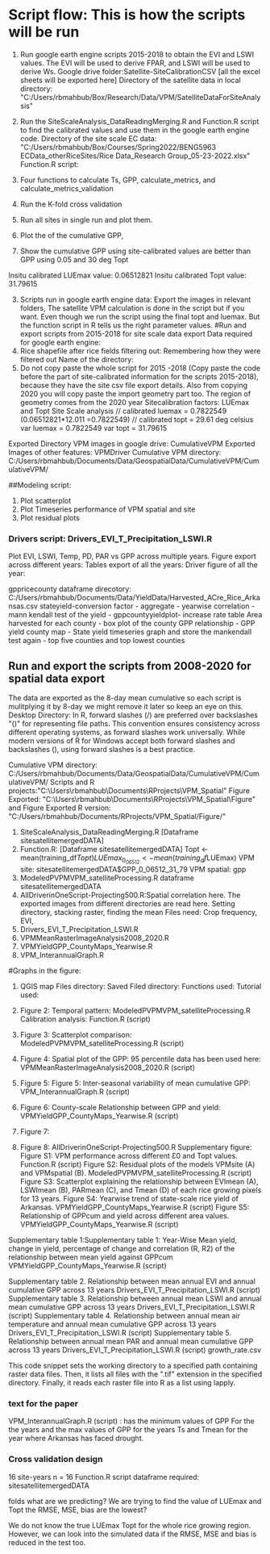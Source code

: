 # Script flow: This is how the scripts will be run
1. Run google earth engine scripts 2015-2018 to obtain the EVI and LSWI values. The EVI will be used to derive FPAR, and LSWI will be used to derive Ws. 
Google drive folder:Satellite-SiteCalibrationCSV [all the excel sheets will be exported here]
Directory of the satellite data in local directory: "C:/Users/rbmahbub/Box/Research/Data/VPM/SatelliteDataForSiteAnalysis"

2. Run the SiteScaleAnalysis_DataReadingMerging.R and Function.R script to find the calibrated values and use them in the google earth engine code. 
Directory of the site scale EC data: "C:/Users/rbmahbub/Box/Courses/Spring2022/BENG5963 ECData_otherRiceSites/Rice Data_Research Group_05-23-2022.xlsx"
 Function.R script:
 1. Four functions to calculate Ts, GPP, calculate_metrics, and calculate_metrics_validation
 2. Run the K-fold cross validation 
 3. Run all sites in single run and plot them. 
 4. Plot the of the cumulative GPP, 
 5. Show the cumulative GPP using site-calibrated values are better than GPP using 0.05 and 30 deg Topt
    
Insitu calibrated LUEmax value: 0.06512821
Insitu calibrated Topt value: 31.79615 

3. Scripts run in google earth engine data: Export the images in relevant folders, The satellite VPM calculation is done in the script but if you want. Even though we run the script using the final topt and luemax. But the function script in R tells us the right parameter values. 
#Run and export scripts from 2015-2018 for site scale data export
Data required for google earth engine:
4. Rice shapefile after rice fields filtering out: Remembering how they were filtered out
Name of the directory: 
5. Do not copy paste the whole script for 2015 -2018 (Copy paste the code before the part of site-calibrated information for the scripts 2015-2018), because they have the site csv file export details.
Also from copying 2020 you will copy paste the import geometry part too. The region of geometry comes from the 2020 year
Sitecalibration factors: LUEmax and Topt 
Site Scale analysis
// calibrated luemax = 0.7822549 (0.06512821*12.011 =0.7822549)
// calibrated topt = 29.61 deg celsius
 var luemax = 0.7822549
 var topt = 31.79615

Exported Directory VPM images in google drive: CumulativeVPM
Exported Images of other features: VPMDriver
Cumulative VPM directory: C:/Users/rbmahbub/Documents/Data/GeospatialData/CumulativeVPM/CumulativeVPM/

##Modeling script:
1. Plot scatterplot
2. Plot Timeseries performance of VPM spatial and site
3. Plot residual plots


### Drivers script: Drivers_EVI_T_Precipitation_LSWI.R
Plot EVI, LSWI, Temp, PD, PAR vs GPP across multiple years. 
Figure export across different years: 
Tables export of all the years:
Driver figure of all the year: 


gppricecounty dataframe
direcotory: C:/Users/rbmahbub/Documents/Data/YieldData/Harvested_ACre_Rice_Arkansas.csv
stateyield-conversion factor - aggregate - yearwise correlation - mann kendall test of the yield - gppcountyyieldplot- increase rate table 
Area harvested for each county - box plot of the county GPP relationship - GPP yield county map - State yield timeseries graph and store the mankendall test again - top five counties and top lowest counties

## Run and export the scripts from 2008-2020 for spatial data export
The data are exported as the 8-day mean cumulative so each script is mulitplying it by 8-day we might remove it later so keep an eye on this.
Desktop Directory: 
In R, forward slashes (/) are preferred over backslashes "(\)" for representing file paths. This convention ensures consistency across different operating systems, as forward slashes work universally. While modern versions of R for Windows accept both forward slashes and backslashes (\), using forward slashes is a best practice.

Cumulative VPM directory: C:/Users/rbmahbub/Documents/Data/GeospatialData/CumulativeVPM/CumulativeVPM/
Scripts and R projects:"C:\Users\rbmahbub\Documents\RProjects\VPM_Spatial"
Figure Exported: "C:\Users\rbmahbub\Documents\RProjects\VPM_Spatial\Figure"
and
Figure Exported R version: "C:/Users/rbmahbub/Documents/RProjects/VPM_Spatial/Figure/"
1. SiteScaleAnalysis_DataReadingMerging.R [Dataframe sitesatellitemergedDATA]
2. Function.R: [Dataframe sitesatellitemergedDATA]
    Topt <- mean(training_df$Topt)
    LUEmax_0_06512<-mean(training_df$LUEmax)
    VPM site: sitesatellitemergedDATA$GPP_0_06512_31_79
    VPM spatial: gpp
3. ModeledPVPMVPM_satelliteProcessing.R dataframe sitesatellitemergedDATA
4. AllDriverinOneScript-Projecting500.R:Spatial correlation here. The exported images from different directories are read here. 
    Setting directory, stacking raster, finding the mean
    Files need: Crop frequency, EVI, 
5. Drivers_EVI_T_Precipitation_LSWI.R
6. VPMMeanRasterImageAnalysis2008_2020.R
7. VPMYieldGPP_CountyMaps_Yearwise.R
8. VPM_InterannualGraph.R


#Graphs in the figure:
1. QGIS map
Files directory:
Saved Filed directory:
Functions used:
Tutorial used:

2. Figure 2: Temporal pattern: ModeledPVPMVPM_satelliteProcessing.R 
Calibration analysis: Function.R (script)
3. Figure 3: Scatterplot comparison: ModeledPVPMVPM_satelliteProcessing.R (script)
4. Figure 4: Spatial plot of the GPP: 95 percentile data has been used here: VPMMeanRasterImageAnalysis2008_2020.R (script)
5. Figure 5: Figure 5: Inter-seasonal variability of mean cumulative GPP: VPM_InterannualGraph.R (script)
6. Figure 6: County-scale Relationship between GPP and yield: VPMYieldGPP_CountyMaps_Yearwise.R (script)
7. Figure 7: 
8. Figure 8: AllDriverinOneScript-Projecting500.R
Supplementary figure:
Figure S1: VPM performance across different Ɛ0 and Topt values. Function.R (script)
Figure S2: Residual plots of the models VPMsite (A) and VPMspatial (B).  ModeledPVPMVPM_satelliteProcessing.R (script)
Figure S3: Scatterplot explaining the relationship between EVImean (A), LSWImean (B), PARmean (C), and Tmean (D) of each rice growing pixels for 13 years. 
Figure S4: Yearwise trend of state-scale rice yield of Arkansas. VPMYieldGPP_CountyMaps_Yearwise.R (script)
Figure S5: Relationship of GPPcum and yield across different area values. VPMYieldGPP_CountyMaps_Yearwise.R (script)


Supplementary table 1:Supplementary table 1: Year-Wise Mean yield, change in yield, percentage of change and correlation (R, R2) of the relationship between mean yield against GPPcum
VPMYieldGPP_CountyMaps_Yearwise.R (script)


Supplementary table 2. Relationship between mean annual EVI and annual cumulative GPP across 13 years Drivers_EVI_T_Precipitation_LSWI.R (script)
Supplementary table 3. Relationship between annual mean LSWI and annual mean cumulative GPP across 13 years Drivers_EVI_T_Precipitation_LSWI.R (script)
Supplementary table 4. Relationship between annual mean air temperature and annual mean cumulative GPP across 13 years Drivers_EVI_T_Precipitation_LSWI.R (script)
Supplementary table 5. Relationship between annual mean PAR and annual mean cumulative GPP across 13 years Drivers_EVI_T_Precipitation_LSWI.R (script)
growth_rate.csv


This code snippet sets the working directory to a specified path containing raster data files. 
Then, it lists all files with the ".tif" extension in the specified directory. 
Finally, it reads each raster file into R as a list using lapply.


### text for the paper 
VPM_InterannualGraph.R (script) : has the minimum values of GPP For the the years and the max values of GPP for the years
Ts and Tmean for the year where Arkansas has faced drought. 


### Cross validation design
16 site-years n = 16
Function.R script
dataframe required: sitesatellitemergedDATA
 

folds what are we predicting?
We are trying to find the value of LUEmax and Topt the RMSE, MSE, bias are the lowest?

We do not know the true LUEmax Topt for the whole rice growing region. However, we can look into the simulated data if the RMSE, MSE and bias is reduced in the test too. 




